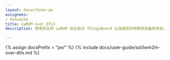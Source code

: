 ```yaml
---
layout: docwithnav-pe
assignees:
- dshvaika
title: LwM2M over DTLS
description: 使用安全的 LwM2M 协议启动 ThingsBoard 以连接您的物联网设备和项目。

---
```


{% assign docsPrefix = "pe/" %}
{% include docs/user-guide/ssl/lwm2m-over-dtls.md %}